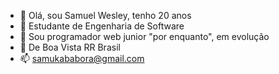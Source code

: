 - 👋 Olá, sou Samuel Wesley, tenho 20 anos
- 👀 Estudante de Engenharia de Software
- 🌱 Sou programador web junior "por enquanto", em evolução
- 💞️ De Boa Vista RR Brasil
- 📫 samukababora@gmail.com

